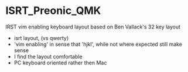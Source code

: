 # ISRT_Preonic_QMK
IRST vim enabling keyboard layout based on Ben Vallack's 32 key layout
  * isrt layout, (vs qwerty)
  * 'vim enabling' in sense that 'hjkl', while not where expected still make sense
  * I find the layout comfortable
  * PC keyboard oriented rather then Mac
